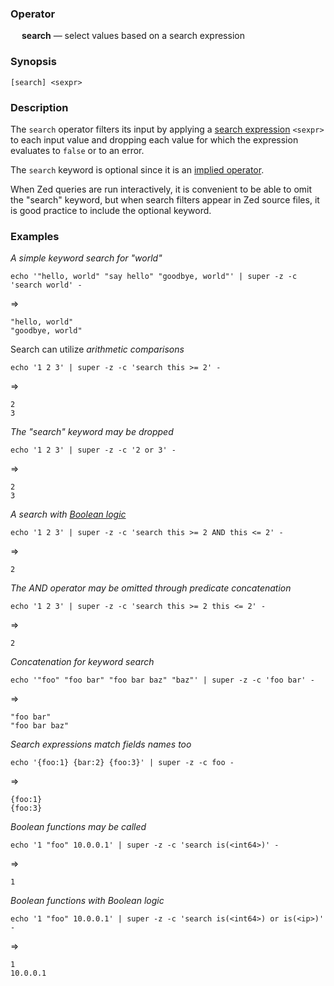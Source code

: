 ### Operator

&emsp; **search** &mdash; select values based on a search expression

### Synopsis
```
[search] <sexpr>
```
### Description

The `search` operator filters its input by applying a [search expression](../search-expressions.md) `<sexpr>`
to each input value and dropping each value for which the expression evaluates
to `false` or to an error.

The `search` keyword is optional since it is an
[implied operator](../pipeline-model.md#implied-operators).

When Zed queries are run interactively, it is convenient to be able to omit
the "search" keyword, but when search filters appear in Zed source files,
it is good practice to include the optional keyword.

### Examples

_A simple keyword search for "world"_
```mdtest-command
echo '"hello, world" "say hello" "goodbye, world"' | super -z -c 'search world' -
```
=>
```mdtest-output
"hello, world"
"goodbye, world"
```
Search can utilize _arithmetic comparisons_
```mdtest-command
echo '1 2 3' | super -z -c 'search this >= 2' -
```
=>
```mdtest-output
2
3
```
_The "search" keyword may be dropped_
```mdtest-command
echo '1 2 3' | super -z -c '2 or 3' -
```
=>
```mdtest-output
2
3
```
_A search with [Boolean logic](../search-expressions.md#boolean-logic)_
```mdtest-command
echo '1 2 3' | super -z -c 'search this >= 2 AND this <= 2' -
```
=>
```mdtest-output
2
```
_The AND operator may be omitted through predicate concatenation_
```mdtest-command
echo '1 2 3' | super -z -c 'search this >= 2 this <= 2' -
```
=>
```mdtest-output
2
```
_Concatenation for keyword search_
```mdtest-command
echo '"foo" "foo bar" "foo bar baz" "baz"' | super -z -c 'foo bar' -
```
=>
```mdtest-output
"foo bar"
"foo bar baz"
```
_Search expressions match fields names too_
```mdtest-command
echo '{foo:1} {bar:2} {foo:3}' | super -z -c foo -
```
=>
```mdtest-output
{foo:1}
{foo:3}
```
_Boolean functions may be called_
```mdtest-command
echo '1 "foo" 10.0.0.1' | super -z -c 'search is(<int64>)' -
```
=>
```mdtest-output
1
```
_Boolean functions with Boolean logic_
```mdtest-command
echo '1 "foo" 10.0.0.1' | super -z -c 'search is(<int64>) or is(<ip>)' -
```
=>
```mdtest-output
1
10.0.0.1
```
